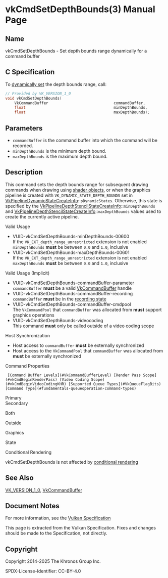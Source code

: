 # vkCmdSetDepthBounds(3) Manual Page

## Name

vkCmdSetDepthBounds - Set depth bounds range dynamically for a command buffer



## [](#_c_specification)C Specification

To [dynamically set](https://registry.khronos.org/vulkan/specs/latest/html/vkspec.html#pipelines-dynamic-state) the depth bounds range, call:

```c++
// Provided by VK_VERSION_1_0
void vkCmdSetDepthBounds(
    VkCommandBuffer                             commandBuffer,
    float                                       minDepthBounds,
    float                                       maxDepthBounds);
```

## [](#_parameters)Parameters

- `commandBuffer` is the command buffer into which the command will be recorded.
- `minDepthBounds` is the minimum depth bound.
- `maxDepthBounds` is the maximum depth bound.

## [](#_description)Description

This command sets the depth bounds range for subsequent drawing commands when drawing using [shader objects](https://registry.khronos.org/vulkan/specs/latest/html/vkspec.html#shaders-objects), or when the graphics pipeline is created with `VK_DYNAMIC_STATE_DEPTH_BOUNDS` set in [VkPipelineDynamicStateCreateInfo](https://registry.khronos.org/vulkan/specs/latest/man/html/VkPipelineDynamicStateCreateInfo.html)::`pDynamicStates`. Otherwise, this state is specified by the [VkPipelineDepthStencilStateCreateInfo](https://registry.khronos.org/vulkan/specs/latest/man/html/VkPipelineDepthStencilStateCreateInfo.html)::`minDepthBounds` and [VkPipelineDepthStencilStateCreateInfo](https://registry.khronos.org/vulkan/specs/latest/man/html/VkPipelineDepthStencilStateCreateInfo.html)::`maxDepthBounds` values used to create the currently active pipeline.

Valid Usage

- [](#VUID-vkCmdSetDepthBounds-minDepthBounds-00600)VUID-vkCmdSetDepthBounds-minDepthBounds-00600  
  If the `VK_EXT_depth_range_unrestricted` extension is not enabled `minDepthBounds` **must** be between `0.0` and `1.0`, inclusive
- [](#VUID-vkCmdSetDepthBounds-maxDepthBounds-00601)VUID-vkCmdSetDepthBounds-maxDepthBounds-00601  
  If the `VK_EXT_depth_range_unrestricted` extension is not enabled `maxDepthBounds` **must** be between `0.0` and `1.0`, inclusive

Valid Usage (Implicit)

- [](#VUID-vkCmdSetDepthBounds-commandBuffer-parameter)VUID-vkCmdSetDepthBounds-commandBuffer-parameter  
  `commandBuffer` **must** be a valid [VkCommandBuffer](https://registry.khronos.org/vulkan/specs/latest/man/html/VkCommandBuffer.html) handle
- [](#VUID-vkCmdSetDepthBounds-commandBuffer-recording)VUID-vkCmdSetDepthBounds-commandBuffer-recording  
  `commandBuffer` **must** be in the [recording state](#commandbuffers-lifecycle)
- [](#VUID-vkCmdSetDepthBounds-commandBuffer-cmdpool)VUID-vkCmdSetDepthBounds-commandBuffer-cmdpool  
  The `VkCommandPool` that `commandBuffer` was allocated from **must** support graphics operations
- [](#VUID-vkCmdSetDepthBounds-videocoding)VUID-vkCmdSetDepthBounds-videocoding  
  This command **must** only be called outside of a video coding scope

Host Synchronization

- Host access to `commandBuffer` **must** be externally synchronized
- Host access to the `VkCommandPool` that `commandBuffer` was allocated from **must** be externally synchronized

Command Properties

     [Command Buffer Levels](#VkCommandBufferLevel) [Render Pass Scope](#vkCmdBeginRenderPass) [Video Coding Scope](#vkCmdBeginVideoCodingKHR) [Supported Queue Types](#VkQueueFlagBits) [Command Type](#fundamentals-queueoperation-command-types)

Primary  
Secondary

Both

Outside

Graphics

State

Conditional Rendering

vkCmdSetDepthBounds is not affected by [conditional rendering](#drawing-conditional-rendering)

## [](#_see_also)See Also

[VK\_VERSION\_1\_0](https://registry.khronos.org/vulkan/specs/latest/man/html/VK_VERSION_1_0.html), [VkCommandBuffer](https://registry.khronos.org/vulkan/specs/latest/man/html/VkCommandBuffer.html)

## [](#_document_notes)Document Notes

For more information, see the [Vulkan Specification](https://registry.khronos.org/vulkan/specs/latest/html/vkspec.html#vkCmdSetDepthBounds)

This page is extracted from the Vulkan Specification. Fixes and changes should be made to the Specification, not directly.

## [](#_copyright)Copyright

Copyright 2014-2025 The Khronos Group Inc.

SPDX-License-Identifier: CC-BY-4.0